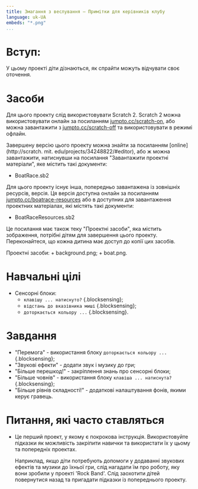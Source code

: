 ```yaml
---
title: Змагання з веслування — Примітки для керівників клубу
language: uk-UA
embeds: "*.png"
...
```


# Вступ:

У цьому проекті діти дізнаються, як спрайти можуть відчувати своє оточення.

# Засоби

Для цього проекту слід використовувати Scratch 2. Scratch 2 можна використовувати онлайн за посиланням [jumpto.cc/scratch-on](http://jumpto.cc/scratch-on), або можна завантажити з [jumpto.cc/scratch-off](http://jumpto.cc/scratch-off) та використовувати в режимі офлайн.

Завершену версію цього проекту можна знайти за посиланням [online](http://scratch. mit. edu/projects/34248822/#editor), або ж можна завантажити, натиснувши на посилання "Завантажити проектні матеріали", яке містить такі документи:

+ BoatRace.sb2

Для цього проекту існує інша, попередньо завантажена із зовнішніх ресурсів, версія. Ця версія доступна онлайн за посиланням [jumpto.cc/boatrace-resources](http://jumpto.cc/boatrace-resources) або в доступних для завантаження проектних матеріалах, які містять такі документи:

+ BoatRaceResources.sb2 

Це посилання має також теку "Проектні засоби", яка містить зображення, потрібні дітям для завершення цього проекту. Переконайтеся, що кожна дитина має доступ до копії цих засобів.

Проектні засоби: + background.png; + boat.png.

# Навчальні цілі

+ Сенсорні блоки: 
    + `клавішу ... натиснуто?` {.blocksensing};
    + `відстань до вказівника миші` {.blocksensing};
    + `доторкається кольору ...` {.blocksensing}.

# Завдання

+ "Перемога" - використання блоку `доторкається кольору ...` {.blocksensing};
+ "Звукові ефекти" - додати звук і музику до гри;
+ "Більше перешкод!" - закріплення знань про сенсорні блоки;
+ "Більше човнів" - використання блоку `клавіша ... натиснута?` {.blocksensing};
+ "Більше рівнів складності!" - додаткові налаштування фонів, якими керує гравець.

# Питання, які часто ставляться

+ Це перший проект, у якому є покрокова інструкція. Використовуйте підказки як можливість закріпити навички та використати їх у цьому та попередніх проектах.
    
    Наприклад, якщо діти потребують допомоги у додаванні звукових ефектів та музики до їхньої гри, слід нагадати їм про роботу, яку вони зробили у проекті 'Rock Band'. Слід заохотити дітей повернутися назад та пригадати підказки із попереднього проекту.